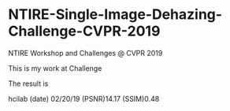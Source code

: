 # NTIRE-Single-Image-Dehazing-Challenge-CVPR-2019
NTIRE Workshop and Challenges @ CVPR 2019


This is my work at Challenge


The result is 


hcilab	(date) 02/20/19	(PSNR)14.17	 (SSIM)0.48
